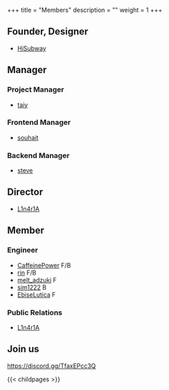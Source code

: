 +++
title = "Members"
description = ""
weight = 1
+++

## Founder, Designer
 - [HiSubway](https://github.com/HiSubway)

## Manager
### Project Manager
 - [taiy](https://github.com/taiyme)

### Frontend Manager
 - [souhait](https://github.com/souhait0614)

### Backend Manager
 - [steve](https://github.com/Steve-0628)

## Director
 - [L1n4r1A](https://github.com/L1n4r1A)

## Member
### Engineer
 - [CaffeinePower](https://github.com/cffnpwr) F/B
 - [rin](https://github.com/rinjugatla) F/B
 - [melt_adzuki](https://github.com/melt-adzuki) F
 - [sim1222](https://github.com/sim1222) B
 - [EbiseLutica](https://github.com/EbiseLutica) F

### Public Relations
 - [L1n4r1A](https://github.com/L1n4r1A)


## Join us

https://discord.gg/TfaxEPcc3Q

{{< childpages >}}

